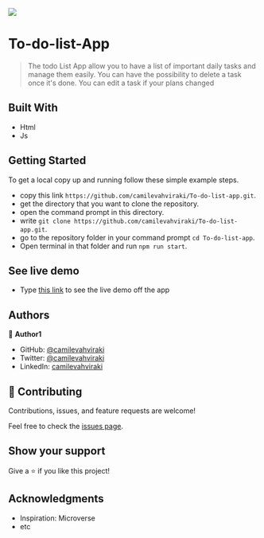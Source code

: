 

![](https://img.shields.io/badge/Microverse-blueviolet)

# To-do-list-App

> The todo List App allow you to have a list of important daily tasks and manage them easily.
> You can have the possibility to delete a task once it's done.
> You can edit a task if your plans changed  


## Built With

- Html
- Js



 ## Getting Started

To get a local copy up and running follow these simple example steps.

- copy this link `https://github.com/camilevahviraki/To-do-list-app.git`.
- get the directory that you want to clone the repository.
- open the command prompt in this directory.
- write `git clone https://github.com/camilevahviraki/To-do-list-app.git`.
- go to the repository folder in your command prompt `cd To-do-list-app`.
- Open terminal in that folder and run `npm run start`.

## See live demo

- Type [this link](https://camilevahviraki.github.io/To-do-list-App-R/) to see the live demo off the app


## Authors

👤 **Author1**

- GitHub: [@camilevahviraki](https://github.com/camilevahviraki)
- Twitter: [@camilevahviraki](https://twitter.com/CamileVahviraki)
- LinkedIn: [camilevahviraki](https://www.linkedin.com/in/camile-vahviraki-8180a6232/)


## 🤝 Contributing

Contributions, issues, and feature requests are welcome!

Feel free to check the [issues page](../../issues/).

## Show your support

Give a ⭐️ if you like this project!

## Acknowledgments

- Inspiration: Microverse
- etc
